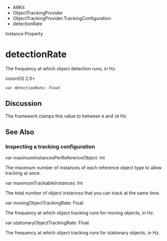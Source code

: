 

- ARKit
- ObjectTrackingProvider
- ObjectTrackingProvider.TrackingConfiguration
-  detectionRate 

Instance Property

# detectionRate

The frequency at which object detection runs, in Hz.

visionOS 2.0+

``` source
var detectionRate: Float
```

## Discussion

The framework clamps this value to between `0` and `30` Hz.

## See Also

### Inspecting a tracking configuration

var maximumInstancesPerReferenceObject: Int

The maximum number of instances of each reference object type to allow tracking at once.

var maximumTrackableInstances: Int

The total number of object instances that you can track at the same time.

var movingObjectTrackingRate: Float

The frequency at which object tracking runs for moving objects, in Hz.

var stationaryObjectTrackingRate: Float

The frequency at which object tracking runs for stationary objects, in Hz.

